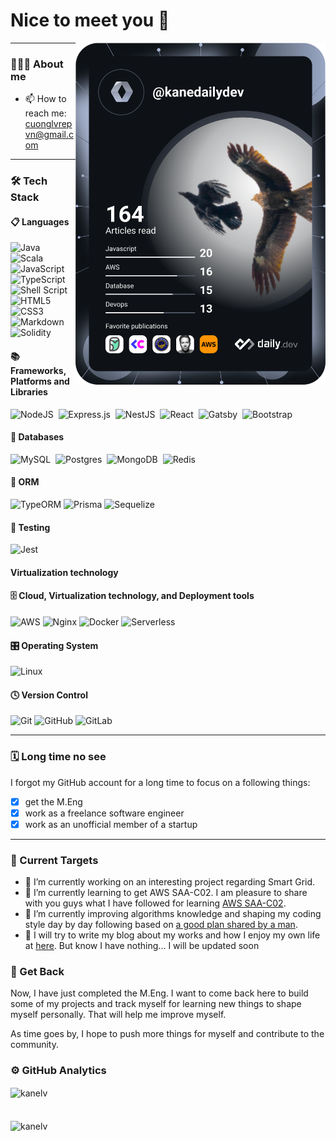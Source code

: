 # Nice to meet you 👋
<a href="https://app.daily.dev/kanedailydev">
  <img style="float: right;" src="./devcard.svg" width="400" alt="Cuong Le's Dev Card"/>
</a>

---
### 👨🏻‍💻 About me
- 📫 How to reach me: cuonglvrepvn@gmail.com
<!-- ![Cuong Le's Dev Card >](./devcard.svg "Cuong Le's Dev Card") -->

---
### 🛠 Tech Stack

#### 📋 Languages
![Java](https://img.shields.io/badge/java-%23ED8B00.svg?style=flat&logo=java&logoColor=white)&nbsp;
![Scala](https://img.shields.io/badge/scala-%23DC322F.svg?style=flat&logo=scala&logoColor=white)&nbsp;
![JavaScript](https://img.shields.io/badge/javascript-%23323330.svg?style=flat&logo=javascript&logoColor=%23F7DF1E)&nbsp;
![TypeScript](https://img.shields.io/badge/typescript-%23007ACC.svg?style=for-the-badge&logo=typescript&logoColor=white)&nbsp;
![Shell Script](https://img.shields.io/badge/shell_script-%23121011.svg?style=flat&logo=gnu-bash&logoColor=white)&nbsp;
![HTML5](https://img.shields.io/badge/html5-%23E34F26.svg?style=flat&logo=html5&logoColor=white)&nbsp;
![CSS3](https://img.shields.io/badge/css3-%231572B6.svg?style=flat&logo=css3&logoColor=white)&nbsp;
![Markdown](https://img.shields.io/badge/markdown-%23000000.svg?style=flat&logo=markdown&logoColor=white)&nbsp;
![Solidity](https://img.shields.io/badge/Solidity-%23363636.svg?style=for-the-badge&logo=solidity&logoColor=white)

#### 📚 Frameworks, Platforms and Libraries
![NodeJS](https://img.shields.io/badge/node.js-6DA55F?style=flat&logo=node.js&logoColor=white)&nbsp;
![Express.js](https://img.shields.io/badge/express.js-%23404d59.svg?style=flat&logo=express&logoColor=%2361DAFB)&nbsp;
![NestJS](https://img.shields.io/badge/nestjs-%23E0234E.svg?style=for-the-badge&logo=nestjs&logoColor=white)&nbsp;
![React](https://img.shields.io/badge/react-%2320232a.svg?style=for-the-badge&logo=react&logoColor=%2361DAFB)&nbsp;
![Gatsby](https://img.shields.io/badge/Gatsby-%23663399.svg?style=for-the-badge&logo=gatsby&logoColor=white)&nbsp;
![Bootstrap](https://img.shields.io/badge/bootstrap-%23563D7C.svg?style=for-the-badge&logo=bootstrap&logoColor=white)&nbsp;

#### 💾 Databases
![MySQL](https://img.shields.io/badge/mysql-%2300f.svg?style=flat&logo=mysql&logoColor=white)&nbsp;
![Postgres](https://img.shields.io/badge/postgres-%23316192.svg?style=flat&logo=postgresql&logoColor=white)&nbsp;
![MongoDB](https://img.shields.io/badge/MongoDB-%234ea94b.svg?style=plastic&logo=mongodb&logoColor=white)&nbsp;
![Redis](https://img.shields.io/badge/redis-%23DD0031.svg?style=flat&logo=redis&logoColor=white)&nbsp;

#### 🎋 ORM
![TypeORM](https://img.shields.io/badge/Typeform-262627.svg?style=for-the-badge&logo=Typeform&logoColor=white)
![Prisma](https://img.shields.io/badge/Prisma-3982CE?style=for-the-badge&logo=Prisma&logoColor=white)
![Sequelize](https://img.shields.io/badge/Sequelize-52B0E7?style=for-the-badge&logo=Sequelize&logoColor=white)

#### 🧪 Testing
![Jest](https://img.shields.io/badge/-jest-%23C21325?style=for-the-badge&logo=jest&logoColor=white)

#### Virtualization technology
#### 🗄️ Cloud, Virtualization technology, and Deployment tools
![AWS](https://img.shields.io/badge/AWS-%23FF9900.svg?style=flat&logo=amazon-aws&logoColor=white)
![Nginx](https://img.shields.io/badge/nginx-%23009639.svg?style=flat&logo=nginx&logoColor=white)
![Docker](https://img.shields.io/badge/docker-%230db7ed.svg?style=for-the-badge&logo=docker&logoColor=white)
![Serverless](https://img.shields.io/badge/Serverless-FD5750.svg?style=for-the-badge&logo=Serverless&logoColor=white)

#### 🎛️ Operating System
![Linux](https://img.shields.io/badge/Linux-FCC624?style=flat&logo=linux&logoColor=black)

#### 🕓 Version Control
![Git](https://img.shields.io/badge/git-%23F05033.svg?style=for-the-badge&logo=git&logoColor=white)
![GitHub](https://img.shields.io/badge/github-%23121011.svg?style=for-the-badge&logo=github&logoColor=white)
![GitLab](https://img.shields.io/badge/gitlab-%23181717.svg?style=for-the-badge&logo=gitlab&logoColor=white)


<!-- ![Kubernetes](https://img.shields.io/badge/kubernetes-%23326ce5.svg?style=flat&logo=kubernetes&logoColor=white) -->
<!-- ![Terraform](https://img.shields.io/badge/terraform-%235835CC.svg?style=flat&logo=terraform&logoColor=white) -->
---
### 🗓️ Long time no see
I forgot my GitHub account for a long time to focus on a following things:
- [x] get the M.Eng
- [x] work as a freelance software engineer
- [x] work as an unofficial member of a startup

---
### 🎯 Current Targets
- 🔭 I’m currently working on an interesting project regarding Smart Grid.
- 🌱 I’m currently learning to get AWS SAA-C02. I am pleasure to share with you guys what I have followed for learning [AWS SAA-C02](https://github.com/kanelv/AWS-SAA-C02-Course).
- 🌱 I’m currently improving algorithms knowledge and shaping my coding style day by day following based on [a good plan shared by a man](https://github.com/kanelv/coding-interview-university/tree/master).
- 🤔 I will try to write my blog about my works and how I enjoy my own life at [here](https://kanelv.github.io/). But know I have nothing... I will be updated soon
### 💪 Get Back

Now, I have just completed the M.Eng. I want to come back here to build some of my projects and track myself for learning new things to shape myself personally. That will help me improve myself.

As time goes by, I hope to push more things for myself and contribute to the community.
### ⚙️ GitHub Analytics
<div><img align="center" src="https://github-readme-stats.vercel.app/api/top-langs/?username=kanelv&layout=compact&hide=html&theme=tokyonight" alt="kanelv" /></div>
<br />
<br />
<div><img align="center" src="https://github-readme-stats.vercel.app/api?username=kanelv&show_icons=true&theme=tokyonight" alt="kanelv" /></div>
<!--
**kanelv/kanelv** is a ✨ _special_ ✨ repository because its `README.md` (this file) appears on your GitHub profile.

Here are some ideas to get you started:

- 🔭 I’m currently working on ...
- 🌱 I’m currently learning ...
- 👯 I’m looking to collaborate on ...
- 🤔 I’m looking for help with ...
- 💬 Ask me about ...
- 📫 How to reach me: cuonglvrepvn@gmail.com
- 😄 Pronouns: ...
- ⚡ Fun fact: ...
references:
Complete list of github markdown emoji markup
https://gist.github.com/rxaviers/7360908
markdown badges
https://github.com/Ileriayo/markdown-badges
-->
